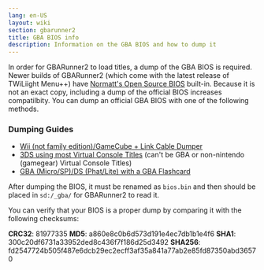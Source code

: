 ```yaml
---
lang: en-US
layout: wiki
section: gbarunner2
title: GBA BIOS info
description: Information on the GBA BIOS and how to dump it
---
```


In order for GBARunner2 to load titles, a dump of the GBA BIOS is required. Newer builds of GBARunner2 (which come with the latest release of TWiLiight Menu++) have [Normatt's Open Source BIOS](https://github.com/Normmatt/gba_bios) built-in. Because it is not an exact copy, including a dump of the official BIOS increases compatilbity. You can dump an official GBA BIOS with one of the following methods.

### Dumping Guides

- [Wii (not family edition)/GameCube + Link Cable Dumper](https://github.com/FIX94/gba-link-cable-dumper)
- [3DS using most Virtual Console Titles](https://glazedbelmont.github.io/gbabiosdump/) (can't be GBA or non-nintendo (gamegear) Virtual Console Titles)
- [GBA (Micro/SP)/DS (Phat/Lite) with a GBA Flashcard](https://glazedbelmont.github.io/gbabiosdump/)

After dumping the BIOS, it must be renamed as `bios.bin` and then should be placed in `sd:/_gba/` for GBARunner2 to read it.

You can verify that your BIOS is a proper dump by comparing it with the following checksums:

**CRC32**: 81977335 **MD5**: a860e8c0b6d573d191e4ec7db1b1e4f6 **SHA1**: 300c20df6731a33952ded8c436f7f186d25d3492 **SHA256**: fd2547724b505f487e6dcb29ec2ecff3af35a841a77ab2e85fd87350abd36570
